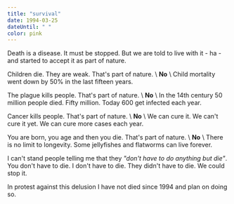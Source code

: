 ```yaml
---
title: "survival"
date: 1994-03-25
dateUntil: " "
color: pink
---
```


Death is a disease. It must be stopped. But we are told to live with it - ha - and started to accept it as part of nature. 

Children die. They are weak. That's part of nature. \\
**No** \\
Child mortality went down by 50% in the last fifteen years. 

The plague kills people. That's part of nature. \\
**No** \\
In the 14th century 50 million people died. Fifty million. Today 600 get infected each year. 

Cancer kills people. That's part of nature. \\
**No** \\
We can cure it. We can't cure it yet. We can cure more cases each year.  

You are born, you age and then you die. That's part of nature. \\
**No** \\
There is no limit to longevity. Some jellyfishes and flatworms can live forever.  

I can't stand people telling me that they *"don't have to do anything but die"*. You don't have to die. I don't have to die. They didn't have to die. We could stop it. 

In protest against this delusion I have not died since 1994 and plan on doing so.
